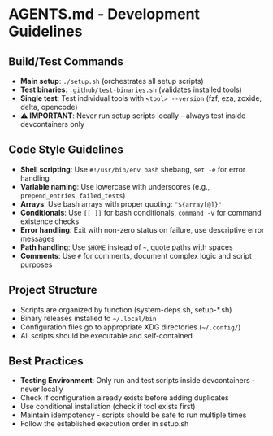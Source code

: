 # AGENTS.md - Development Guidelines

## Build/Test Commands
- **Main setup**: `./setup.sh` (orchestrates all setup scripts)
- **Test binaries**: `.github/test-binaries.sh` (validates installed tools)
- **Single test**: Test individual tools with `<tool> --version` (fzf, eza, zoxide, delta, opencode)
- **⚠️ IMPORTANT**: Never run setup scripts locally - always test inside devcontainers only

## Code Style Guidelines
- **Shell scripting**: Use `#!/usr/bin/env bash` shebang, `set -e` for error handling
- **Variable naming**: Use lowercase with underscores (e.g., `prepend_entries`, `failed_tests`)
- **Arrays**: Use bash arrays with proper quoting: `"${array[@]}"`
- **Conditionals**: Use `[[ ]]` for bash conditionals, `command -v` for command existence checks
- **Error handling**: Exit with non-zero status on failure, use descriptive error messages
- **Path handling**: Use `$HOME` instead of `~`, quote paths with spaces
- **Comments**: Use `#` for comments, document complex logic and script purposes

## Project Structure
- Scripts are organized by function (system-deps.sh, setup-*.sh)
- Binary releases installed to `~/.local/bin`
- Configuration files go to appropriate XDG directories (`~/.config/`)
- All scripts should be executable and self-contained

## Best Practices
- **Testing Environment**: Only run and test scripts inside devcontainers - never locally
- Check if configuration already exists before adding duplicates
- Use conditional installation (check if tool exists first)
- Maintain idempotency - scripts should be safe to run multiple times
- Follow the established execution order in setup.sh